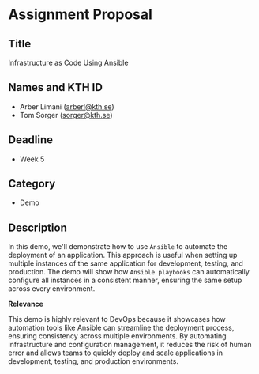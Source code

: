 # Assignment Proposal

## Title

Infrastructure as Code Using Ansible

## Names and KTH ID

- Arber Limani (arberl@kth.se)
- Tom Sorger (sorger@kth.se)

## Deadline

- Week 5

## Category

- Demo

## Description

In this demo, we'll demonstrate how to use `Ansible` to automate the deployment of an application. This approach is useful when setting up multiple instances of the same application for development, testing, and production. The demo will show how `Ansible playbooks` can automatically configure all instances in a consistent manner, ensuring the same setup across every environment.

**Relevance**

This demo is highly relevant to DevOps because it showcases how automation tools like Ansible can streamline the deployment process, ensuring consistency across multiple environments. By automating infrastructure and configuration management, it reduces the risk of human error and allows teams to quickly deploy and scale applications in development, testing, and production environments.
